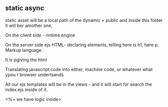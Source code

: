 ## static async

static asset will be a local path of the dynamic + public and inside this folder it will ber amother one,

On the client side - rintime engine

On the server side ejs
HTML- declaring elements, telling here is h1, here p. Markup language.

It is pgiving the html

Translating javascript code into either, machine code, or whatever what ypou r browser undertsands

All our ejs templates will be in the views - and it will start for search the index.ejs inside of it.

<%= we have logic inside>
